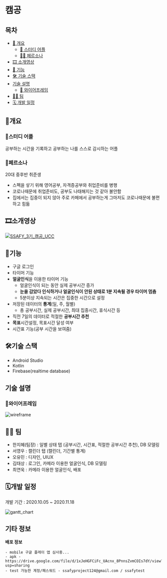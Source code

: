 # 캠공

## 목차

- [📝 개요](#개요)
  - [🤳 스터디 어플](#스터디-어플)
  - [🤷‍♀️ 페르소나](#페르소나)
- [🎞 소개영상](#소개영상)
- [🎇 기능](#기능)
- [🛠 기술 스택](#기술-스택)
- [기술 설명](#기술-설명)
  - [👀 와이어프레임](#와이어프레임)
- [👨‍💻 팀](#팀)
- [🗓 개발 일정](#개발-일정)

## 📝개요

### 🤳스터디 어플

공부하는 시간을 기록하고 공부하는 나를 스스로 감시하는 어플

### 🤷‍페르소나

20대 중후반 취준생

- 스펙을 샇기 위해 영어공부, 자격증공부와 취업준비를 병행
- 코로나때문에 취업준비도, 공부도 나태해지는 것 같아 불안함
- 집에서는 집중이 되지 않아 주로 카페에서 공부하는게 그마저도 코로나때문에 불편하고 힘듦

## 🎞소개영상

[![SSAFY_3기_캠공_UCC](http://img.youtube.com/vi/7wGEgsYu_O8/0.jpg)](https://youtu.be/7wGEgsYu_O8)

## 🎇기능

- 구글 로그인
- 타이머 기능
- **얼굴인식**을 이용한 타이머 기능
  - 얼굴인식이 되는 동안 실제 공부시간 증가
  - **눈을 감았다 인식하거나 얼굴인식이 안된 상태로 1분 지속될 경우 타이머 멈춤**
  - 5분이상 지속되는 시간은 집중한 시간으로 설정
- 저장된 데이터의 **통계**(일, 주, 월별)
  - 총 공부시간, 실제 공부시간, 최대 집중시간, 휴식시간 등
- 직전 7일의 데이터로 적절한 **공부시간 추천**
- **목표**시간설정, 목표시간 달성 여부
- 시간표 기능(공부 시간을 보여줌)

## 🛠기술 스택

- Android Studio
- Kotlin
- Firebase(realtime database)

## 기술 설명

### 👀와이어프레임

![wireframe](https://user-images.githubusercontent.com/60127173/99337753-3901ff80-28c6-11eb-9977-a345d392afaf.png)


## 👨‍💻 팀

- 한지혜(팀장) : 일별 상태 탭 (공부시간, 시간표, 적절한 공부시간 추천), DB 모델링
- 서영우 : 캘린더 탭 (캘린더, 기간별 통계)
- 오유민 : 디자인, UIUX
- 김태상 : 로그인, 카메라 이용한 얼굴인식, DB 모델링
- 최연욱 : 카메라 이용한 얼굴인식, 배포



## 🗓개발 일정

개발 기간 : 2020.10.05 ~ 2020.11.18

![gantt_chart](https://user-images.githubusercontent.com/60127173/99337967-b0379380-28c6-11eb-95bf-257bee98b21e.png)

## 기타 정보

**배포 정보**

```
- mobile 구글 플레이 앱 심사중... 
- apk - https://drive.google.com/file/d/1xJeHGFCiFc_UAcnx_8PnnsZvmCOIs7dY/view?usp=sharing 
- test 가능한 계정/패스워드 - ssafyproject124@gmail.com / ssafytest
```
